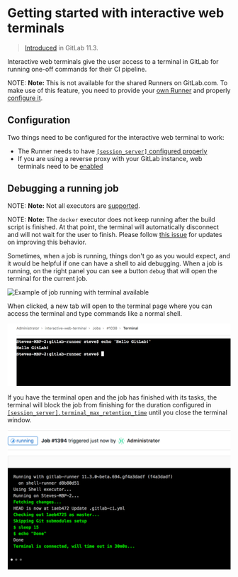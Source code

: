 # Getting started with interactive web terminals

> [Introduced](https://gitlab.com/gitlab-org/gitlab-ce/issues/50144) in GitLab 11.3.

Interactive web terminals give the user access to a terminal in GitLab for
running one-off commands for their CI pipeline.

NOTE: **Note:**
This is not available for the shared Runners on GitLab.com.
To make use of this feature, you need to provide your
[own Runner](https://docs.gitlab.com/runner/install/) and properly
[configure it](#configuration).

## Configuration

Two things need to be configured for the interactive web terminal to work:

- The Runner needs to have [`[session_server]` configured
  properly][session-server]
- If you are using a reverse proxy with your GitLab instance, web terminals need to be
  [enabled](../../administration/integration/terminal.md#enabling-and-disabling-terminal-support)

## Debugging a running job

NOTE: **Note:** Not all executors are
[supported](https://docs.gitlab.com/runner/executors/#compatibility-chart).

NOTE: **Note:** The `docker` executor does not keep running
after the build script is finished. At that point, the terminal will automatically
disconnect and will not wait for the user to finish. Please follow [this
issue](https://gitlab.com/gitlab-org/gitlab-runner/issues/3605) for updates on
improving this behavior.

Sometimes, when a job is running, things don't go as you would expect, and it
would be helpful if one can have a shell to aid debugging. When a job is
running, on the right panel you can see a button `debug` that will open the terminal
for the current job.

![Example of job running with terminal
available](img/interactive_web_terminal_running_job.png)

When clicked, a new tab will open to the terminal page where you can access
the terminal and type commands like a normal shell.

![terminal of the job](img/interactive_web_terminal_page.png)

If you have the terminal open and the job has finished with its tasks, the
terminal will block the job from finishing for the duration configured in
[`[session_server].terminal_max_retention_time`][session-server] until you
close the terminal window.

![finished job with terminal open](img/finished_job_with_terminal_open.png)

[session-server]: https://docs.gitlab.com/runner/configuration/advanced-configuration.html#the-session_server-section
